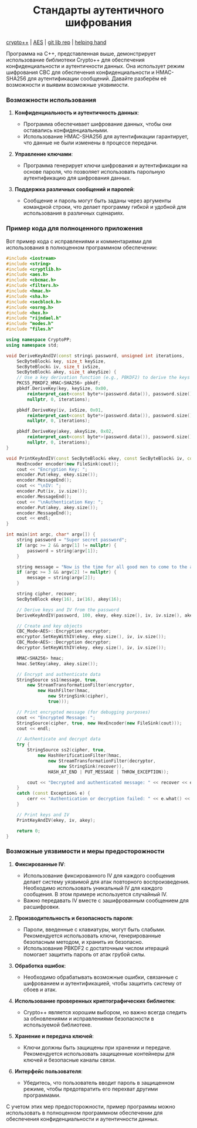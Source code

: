 # <p align = "center">Стандарты аутентичного шифрования</p>

[crypto++](https://www.cryptopp.com/) | [AES](https://www.cryptopp.com/wiki/Advanced_Encryption_Standard) | [git lib rep](https://github.com/weidai11/cryptopp) | [helping hand](https://www.youtube.com/watch?v=5XE4zEN-WKg)

Программа на C++, представленная выше, демонстрирует использование библиотеки Crypto++ для обеспечения конфиденциальности и аутентичности данных. Она использует режим шифрования CBC для обеспечения конфиденциальности и HMAC-SHA256 для аутентификации сообщений. Давайте разберём её возможности и выявим возможные уязвимости.

### Возможности использования

1. **Конфиденциальность и аутентичность данных**:
   - Программа обеспечивает шифрование данных, чтобы они оставались конфиденциальными.
   - Использование HMAC-SHA256 для аутентификации гарантирует, что данные не были изменены в процессе передачи.

2. **Управление ключами**:
   - Программа генерирует ключи шифрования и аутентификации на основе пароля, что позволяет использовать парольную аутентификацию для шифрования данных.

3. **Поддержка различных сообщений и паролей**:
   - Сообщение и пароль могут быть заданы через аргументы командной строки, что делает программу гибкой и удобной для использования в различных сценариях.

### Пример кода для полноценного приложения

Вот пример кода с исправлениями и комментариями для использования в полноценном программном обеспечении:

```cpp
#include <iostream>
#include <string>
#include <cryptlib.h>
#include <aes.h>
#include <cbcmac.h>
#include <filters.h>
#include <hmac.h>
#include <sha.h>
#include <secblock.h>
#include <osrng.h>
#include <hex.h>
#include "rijndael.h"
#include "modes.h"
#include "files.h"

using namespace CryptoPP;
using namespace std;

void DeriveKeyAndIV(const string& password, unsigned int iterations,
    SecByteBlock& key, size_t keySize,
    SecByteBlock& iv, size_t ivSize,
    SecByteBlock& akey, size_t akeySize) {
    // Use a key derivation function (e.g., PBKDF2) to derive the keys and IV from the password
    PKCS5_PBKDF2_HMAC<SHA256> pbkdf;
    pbkdf.DeriveKey(key, keySize, 0x00,
        reinterpret_cast<const byte*>(password.data()), password.size(),
        nullptr, 0, iterations);

    pbkdf.DeriveKey(iv, ivSize, 0x01,
        reinterpret_cast<const byte*>(password.data()), password.size(),
        nullptr, 0, iterations);

    pbkdf.DeriveKey(akey, akeySize, 0x02,
        reinterpret_cast<const byte*>(password.data()), password.size(),
        nullptr, 0, iterations);
}

void PrintKeyAndIV(const SecByteBlock& ekey, const SecByteBlock& iv, const SecByteBlock& akey) {
    HexEncoder encoder(new FileSink(cout));
    cout << "Encryption Key: ";
    encoder.Put(ekey, ekey.size());
    encoder.MessageEnd();
    cout << "\nIV: ";
    encoder.Put(iv, iv.size());
    encoder.MessageEnd();
    cout << "\nAuthentication Key: ";
    encoder.Put(akey, akey.size());
    encoder.MessageEnd();
    cout << endl;
}

int main(int argc, char* argv[]) {
    string password = "Super secret password";
    if (argc >= 2 && argv[1] != nullptr) {
        password = string(argv[1]);
    }

    string message = "Now is the time for all good men to come to the aide of their country";
    if (argc >= 3 && argv[2] != nullptr) {
        message = string(argv[2]);
    }

    string cipher, recover;
    SecByteBlock ekey(16), iv(16), akey(16);

    // Derive keys and IV from the password
    DeriveKeyAndIV(password, 100, ekey, ekey.size(), iv, iv.size(), akey, akey.size());

    // Create and key objects
    CBC_Mode<AES>::Encryption encryptor;
    encryptor.SetKeyWithIV(ekey, ekey.size(), iv, iv.size());
    CBC_Mode<AES>::Decryption decryptor;
    decryptor.SetKeyWithIV(ekey, ekey.size(), iv, iv.size());

    HMAC<SHA256> hmac;
    hmac.SetKey(akey, akey.size());

    // Encrypt and authenticate data
    StringSource ss1(message, true,
        new StreamTransformationFilter(encryptor,
            new HashFilter(hmac,
                new StringSink(cipher),
                true)));

    // Print encrypted message (for debugging purposes)
    cout << "Encrypted Message: ";
    StringSource(cipher, true, new HexEncoder(new FileSink(cout)));
    cout << endl;

    // Authenticate and decrypt data
    try {
        StringSource ss2(cipher, true,
            new HashVerificationFilter(hmac,
                new StreamTransformationFilter(decryptor,
                    new StringSink(recover)),
                HASH_AT_END | PUT_MESSAGE | THROW_EXCEPTION));

        cout << "Decrypted and authenticated message: " << recover << endl;
    }
    catch (const Exception& e) {
        cerr << "Authentication or decryption failed: " << e.what() << endl;
    }

    // Print keys and IV
    PrintKeyAndIV(ekey, iv, akey);

    return 0;
}

```

### Возможные уязвимости и меры предосторожности

1. **Фиксированные IV**:
   - Использование фиксированного IV для каждого сообщения делает систему уязвимой для атак повторного воспроизведения. Необходимо использовать уникальный IV для каждого сообщения. В этом примере используется случайный IV.
   - Важно передавать IV вместе с зашифрованным сообщением для расшифровки.

2. **Производительность и безопасность пароля**:
   - Пароли, введенные с клавиатуры, могут быть слабыми. Рекомендуется использовать ключи, генерированные безопасным методом, и хранить их безопасно.
   - Использование PBKDF2 с достаточным числом итераций помогает защитить пароль от атак грубой силы.

3. **Обработка ошибок**:
   - Необходимо обрабатывать возможные ошибки, связанные с шифрованием и аутентификацией, чтобы защитить систему от сбоев и атак.

4. **Использование проверенных криптографических библиотек**:
   - Crypto++ является хорошим выбором, но важно всегда следить за обновлениями и исправлениями безопасности в используемой библиотеке.

5. **Хранение и передача ключей**:
   - Ключи должны быть защищены при хранении и передаче. Рекомендуется использовать защищенные контейнеры для ключей и безопасные каналы связи.

6. **Интерфейс пользователя**:
   - Убедитесь, что пользователь вводит пароль в защищенном режиме, чтобы предотвратить его перехват другими программами.

С учетом этих мер предосторожности, пример программы можно использовать в полноценном программном обеспечении для обеспечения конфиденциальности и аутентичности данных.
